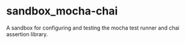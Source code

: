 # sandbox_mocha-chai
A sandbox for configuring and testing the mocha test runner and chai assertion library.
